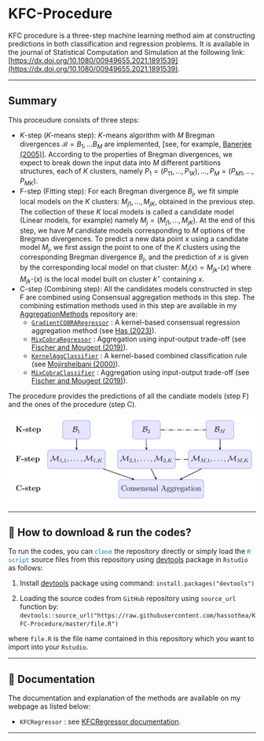 # KFC-Procedure

KFC procedure is a three-step machine learning method aim at constructing predictions in both classification and regression problems.
It is available in the journal of Statistical Computation and Simulation at the following link: [https://dx.doi.org/10.1080/00949655.2021.1891539](https://dx.doi.org/10.1080/00949655.2021.1891539).

--- 

## Summary

This proceudure consists of three steps:
- $K$-step ($K$-means step): $K$-means algorithm with $M$ Bregman divergences $\mathcal{B}={B_1, ... B_M}$ are implemented, [see, for example, [Banerjee (2005)](https://jmlr.org/papers/v6/banerjee05b.html)]. According to the properties of Bregman divergences, we expect to break down the input data into $M$ different partitions structures, each of $K$ clusters, namely $P_1=(P_{11},...,P_{1K}), ..., P_M=(P_{M1},...,P_{MK})$.
- F-step (Fitting step): For each Bregman divergence $B_j$, we fit simple local models on the $K$ clusters: $M_{j1},...,M_{jK}$, obtained in the previous step. The collection of these $K$ local models is called a candidate model (Linear models, for example) namely $M_j=(M_{j1},...,M_{jK})$. At the end of this step, we have $M$ candidate models corresponding to $M$ options of the Bregman divergences. To predict a new data point $x$ using a candidate model $M_j$, we first assign the point to one of the $K$ clusters using the corresponding Bregman divergence $B_j$, and the prediction of $x$ is given by the corresponding local model on that cluster: $M_j(x)=M_{jk^{\star}}(x)$ where $M_{jk^{\star}}(x)$ is the local model built on cluster $k^{\star}$ containing $x$.
- C-step (Combining step): All the candidates models constructed in step F are combined using Consensual aggregation methods in this step. The combining estimation methods used in this step are available in my [AggregationMethods](https://github.com/hassothea/AggregationMethods) repository are:
   - [`GradientCOBRARegressor`](https://hassothea.github.io/files/CodesPhD/KernelAggReg.html) : A kernel-based consensual regression aggregation method (see [Has (2023)](https://hal.archives-ouvertes.fr/hal-02884333v5)).
   - [`MixCobraRegressor`](https://hassothea.github.io/files/CodesPhD/MixCobraReg.html) : Aggregation using input-output trade-off (see [Fischer and Mougeot (2019)](https://www.sciencedirect.com/science/article/pii/S0378375818302349)).
   - [`KernelAggClassifier`](https://hassothea.github.io/files/CodesPhD/KernelAggClass.html) : A kernel-based combined classification rule (see [Mojirsheibani (2000)](https://www.sciencedirect.com/science/article/pii/S0167715200000249)).
   - [`MixCobraClassifier`](https://hassothea.github.io/files/CodesPhD/MixCobraClass.html) : Aggregation using input-output trade-off (see [Fischer and Mougeot (2019)](https://www.sciencedirect.com/science/article/pii/S0378375818302349)).

The procedure provides the predictions of all the candiate models (step F) and the ones of the procedure (step C).

![The summary of KFC procedure.](kfc.png)

--- 

## &#128270; How to download & run the codes?

To run the codes, you can <span style="color: #097BC1">`clone`</span> the repository directly or simply load the <span style="color: #097BC1">`R script`</span> source files from this repository using [devtools](https://cran.r-project.org/web/packages/devtools/index.html) package in `Rstudio` as follows:

1. Install [devtools](https://cran.r-project.org/web/packages/devtools/index.html) package using command: `install.packages("devtools")`

2. Loading the source codes from `GitHub` repository using `source_url` function by: `devtools::source_url("https://raw.githubusercontent.com/hassothea/KFC-Procedure/master/file.R")`

where `file.R` is the file name contained in this repository which you want to import into your `Rstudio`.

---

## &#128214; Documentation

The documentation and explanation of the methods are available on my webpage as listed below:

- `KFCRegressor` : see [KFCRegressor documentation](https://hassothea.github.io/files/CodesPhD/KFCReg.html).

----
